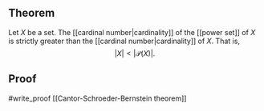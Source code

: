 ## Theorem 
Let $X$ be a set. The [[cardinal number|cardinality]] of the [[power set]] of $X$ is strictly greater than the [[cardinal number|cardinality]] of $X$. That is, $$|X| < |\mathcal P(X)|.$$

## Proof
#write_proof [[Cantor-Schroeder-Bernstein theorem]]